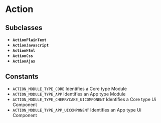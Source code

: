 # Action

## Subclasses

* **`ActionPlainText`**
* **`ActionJavascript`**
* **`ActionHtml`**
* **`ActionCss`**
* **`ActionAjax`**

## Constants

* `ACTION_MODULE_TYPE_CORE` Identifies a Core type Module
* `ACTION_MODULE_TYPE_APP` Identifies an App type Module
* `ACTION_MODULE_TYPE_CHERRYCAKE_UICOMPONENT` Identifies a Core type Ui Component
* `ACTION_MODULE_TYPE_APP_UICOMPONENT` Identifies an App type Ui Component

